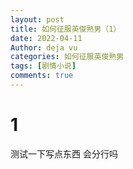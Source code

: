 ```yaml
---
layout: post
title: 如何征服英俊熟男（1）
date: 2022-04-11
Author: deja vu
categories: 如何征服英俊熟男
tags: [剧情小说]
comments: true
--- 
```

# 1
测试一下写点东西
会分行吗
